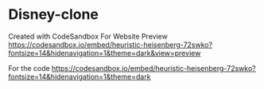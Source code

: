 # Disney-clone
Created with CodeSandbox
 For Website Preview
https://codesandbox.io/embed/heuristic-heisenberg-72swko?fontsize=14&hidenavigation=1&theme=dark&view=preview

 For the code
https://codesandbox.io/embed/heuristic-heisenberg-72swko?fontsize=14&hidenavigation=1&theme=dark
